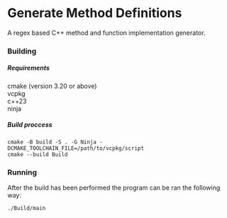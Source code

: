 # Generate Method Definitions

A regex based C++ method and function implementation
generator.

### Building

##### Requirements

cmake (version 3.20 or above)   
vcpkg   
c++23   
ninja

##### Build proccess

```shell
cmake -B build -S . -G Ninja -DCMAKE_TOOLCHAIN_FILE=/path/to/vcpkg/script
cmake --build Build
```
### Running

After the build has been performed the 
program can be ran the following
way:

```shell
./Build/main
```
